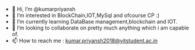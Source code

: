 - 👋 Hi, I’m @kumarpriyansh
- 👀 I’m interested in BlockChain,IOT,MySql and ofcourse CP :)
- 🌱 I’m currently learning DataBase management,blockchain and IOT.
- 💞️ I’m looking to collaborate on pretty much anything which i am capable of.
- 📫 How to reach me : kumar.priyansh2018@vitstudent.ac.in

<!---
kumarpriyansh1998/kumarpriyansh1998 is a ✨ special ✨ repository because its `README.md` (this file) appears on your GitHub profile.
You can click the Preview link to take a look at your changes.
--->
